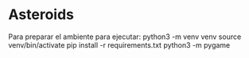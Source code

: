# Asteroids

Para preparar el ambiente para ejecutar:
python3 -m venv venv
source venv/bin/activate
pip install -r requirements.txt
python3 -m pygame
